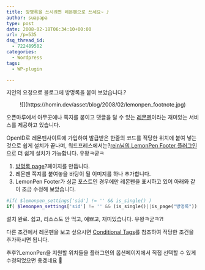 ```yaml
---
title: 방명록을 쓰시려면 레몬펜으로 쓰세요~ ♪
author: suapapa
type: post
date: 2008-02-18T06:34:10+00:00
url: /p=535
dsq_thread_id:
  - 722489502
categories:
  - Wordpress
tags:
  - WP-plugin

---
```

지인의 요청으로 블로그에 방명록을 붙여 보았습니다.?

<p align="left" style="text-align: center">
  ![](https://homin.dev/asset/blog/2008/02/lemonpen_footnote.jpg)
</p>

<p align="left" style="text-align: center">
  
</p>

오픈마루에서 아무곳에나 쪽지를 붙이고 댓글을 달 수 있는 [레몬펜](http://www.lemonpen.com/)이라는 재미있는 서비스를 제공하고 있습니다.

OpenID로 레몬펜사이트에 가입하여 발급받은 한줄의 코드를 적당한 위치에 붙여 넣는 것으로 쉽게 설치가 끝나며, 워드프레스에서는?[rein님의 LemonPen Footer 플러그인][1]으로 더 쉽게 설치가 가능합니다. 우왕ㅋ굳ㅋ

  1. [방명록 page][2]?페이지를 만듭니다.
  2. 레몬펜 쪽지를 붙여놓을 바탕이 될 이미지를 하나 추가합니다.
  3. LemonPen Footer가 싱글 포스트인 경우에만 레몬펜을 표시하고 있어 아래와 같이 조금 수정해 보았습니다.

```PHP
#if( $lemonpen_settings['sid'] != '' && is_single() )
if( $lemonpen_settings['sid'] != '' && (is_single()||is_page("방명록")) )

```

설치 완료. 쉽고, 리소스도 안 먹고, 예쁘고, 재미있습니다. 우왕ㅋ굳ㅋ?!

다른 조건에서 레몬펜을 보고 싶으시면 [Conditional Tags][3]를 참조하여 적당한 조건을 추가하시면 됩니다.

추후?LemonPen을 지원할 위치들을 플러그인의 옵션페이지에서 직접 선택할 수 있게 수정되었으면 좋겠네요 🙂

 [1]: http://rein.upnl.org/wordpress/archives/477
 [2]: https://homin.dev/wp/?page_id=79
 [3]: http://wordpress.co.kr/codex/Conditional_Tags